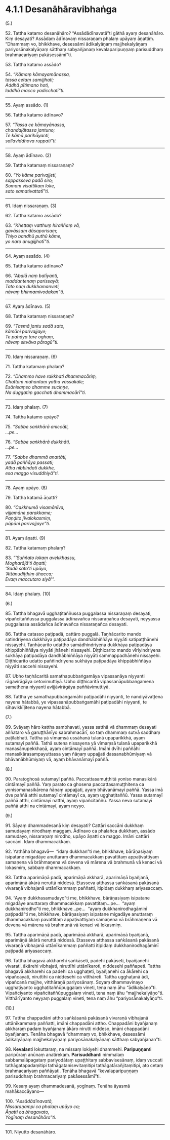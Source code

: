 # 4.1.1 Desanāhāravibhaṅga

(5.)

52\. Tattha katamo desanāhāro? “Assādādīnavatā”ti gāthā ayaṃ desanāhāro. Kiṃ desayati? Assādaṃ ādīnavaṃ nissaraṇaṃ phalaṃ upāyaṃ āṇattiṃ. “Dhammaṃ vo, bhikkhave, desessāmi ādikalyāṇaṃ majjhekalyāṇaṃ pariyosānakalyāṇaṃ sātthaṃ sabyañjanaṃ kevalaparipuṇṇaṃ parisuddhaṃ brahmacariyaṃ pakāsessāmī”ti.

53\. Tattha katamo assādo?

54\. _“Kāmaṃ kāmayamānassa,_  
_tassa cetaṃ samijjhati;_  
_Addhā pītimano hoti,_  
_laddhā macco yadicchatī”ti._  

---

55\. Ayaṃ assādo. (1)

56\. Tattha katamo ādīnavo?

57\. _“Tassa ce kāmayānassa,_  
_chandajātassa jantuno;_  
_Te kāmā parihāyanti,_  
_sallaviddhova ruppatī”ti._  

---

58\. Ayaṃ ādīnavo. (2)

59\. Tattha katamaṃ nissaraṇaṃ?

60\. _“Yo kāme parivajjeti,_  
_sappasseva padā siro;_  
_Somaṃ visattikaṃ loke,_  
_sato samativattatī”ti._  

---

61\. Idaṃ nissaraṇaṃ. (3)

62\. Tattha katamo assādo?

63\. _“Khettaṃ vatthuṃ hiraññaṃ vā,_  
_gavāssaṃ dāsaporisaṃ;_  
_Thiyo bandhū puthū kāme,_  
_yo naro anugijjhatī”ti._  

---

64\. Ayaṃ assādo. (4)

65\. Tattha katamo ādīnavo?

66\. _“Abalā naṃ balīyanti,_  
_maddantenaṃ parissayā;_  
_Tato naṃ dukkhamanveti,_  
_nāvaṃ bhinnamivodakan”ti._  

---

67\. Ayaṃ ādīnavo. (5)

68\. Tattha katamaṃ nissaraṇaṃ?

69\. _“Tasmā jantu sadā sato,_  
_kāmāni parivajjaye;_  
_Te pahāya tare oghaṃ,_  
_nāvaṃ sitvāva pāragū”ti._  

---

70\. Idaṃ nissaraṇaṃ. (6)

71\. Tattha katamaṃ phalaṃ?

72\. _“Dhammo have rakkhati dhammacāriṃ,_  
_Chattaṃ mahantaṃ yatha vassakāle;_  
_Esānisaṃso dhamme suciṇṇe,_  
_Na duggatiṃ gacchati dhammacārī”ti._  

---

73\. Idaṃ phalaṃ. (7)

74\. Tattha katamo upāyo?

75\. _“Sabbe saṅkhārā aniccāti,_  
_…pe…_  

76\. _“Sabbe saṅkhārā dukkhāti,_  
_…pe…_  

77\. _“Sabbe dhammā anattāti,_  
_yadā paññāya passati;_  
_Atha nibbindati dukkhe,_  
_esa maggo visuddhiyā”ti._  

---

78\. Ayaṃ upāyo. (8)

79\. Tattha katamā āṇatti?

80\. _“Cakkhumā visamānīva,_  
_vijjamāne parakkame;_  
_Paṇḍito jīvalokasmiṃ,_  
_pāpāni parivajjaye”ti._  

---

81\. Ayaṃ āṇatti. (9)

82\. Tattha katamaṃ phalaṃ?

83\. _“‘Suññato lokaṃ avekkhassu,_  
_Mogharājā’ti āṇatti;_  
_‘Sadā sato’ti upāyo,_  
_‘Attānudiṭṭhiṃ ūhacca;_  
_Evaṃ maccutaro siyā’”._  

---

84\. Idaṃ phalaṃ. (10)

(6.)

85\. Tattha bhagavā ugghaṭitaññussa puggalassa nissaraṇaṃ desayati, vipañcitaññussa puggalassa ādīnavañca nissaraṇañca desayati, neyyassa puggalassa assādañca ādīnavañca nissaraṇañca desayati.

86\. Tattha catasso paṭipadā, cattāro puggalā. Taṇhācarito mando satindriyena dukkhāya paṭipadāya dandhābhiññāya niyyāti satipaṭṭhānehi nissayehi. Taṇhācarito udattho samādhindriyena dukkhāya paṭipadāya khippābhiññāya niyyāti jhānehi nissayehi. Diṭṭhicarito mando vīriyindriyena sukhāya paṭipadāya dandhābhiññāya niyyāti sammappadhānehi nissayehi. Diṭṭhicarito udatto paññindriyena sukhāya paṭipadāya khippābhiññāya niyyāti saccehi nissayehi.

87\. Ubho taṇhācaritā samathapubbaṅgamāya vipassanāya niyyanti rāgavirāgāya cetovimuttiyā. Ubho diṭṭhicaritā vipassanāpubbaṅgamena samathena niyyanti avijjāvirāgāya paññāvimuttiyā.

88\. Tattha ye samathapubbaṅgamāhi paṭipadāhi niyyanti, te nandiyāvaṭṭena nayena hātabbā, ye vipassanāpubbaṅgamāhi paṭipadāhi niyyanti, te sīhavikkīḷitena nayena hātabbā.

(7.)

89\. Svāyaṃ hāro kattha sambhavati, yassa satthā vā dhammaṃ desayati aññataro vā garuṭṭhānīyo sabrahmacārī, so taṃ dhammaṃ sutvā saddhaṃ paṭilabhati. Tattha yā vīmaṃsā ussāhanā tulanā upaparikkhā, ayaṃ sutamayī paññā. Tathā sutena nissayena yā vīmaṃsā tulanā upaparikkhā manasānupekkhaṇā, ayaṃ cintāmayī paññā. Imāhi dvīhi paññāhi manasikārasampayuttassa yaṃ ñāṇaṃ uppajjati dassanabhūmiyaṃ vā bhāvanābhūmiyaṃ vā, ayaṃ bhāvanāmayī paññā.

(8.)

90\. Paratoghosā sutamayī paññā. Paccattasamuṭṭhitā yoniso manasikārā cintāmayī paññā. Yaṃ parato ca ghosena paccattasamuṭṭhitena ca yonisomanasikārena ñāṇaṃ uppajjati, ayaṃ bhāvanāmayī paññā. Yassa imā dve paññā atthi sutamayī cintāmayī ca, ayaṃ ugghaṭitaññū. Yassa sutamayī paññā atthi, cintāmayī natthi, ayaṃ vipañcitaññū. Yassa neva sutamayī paññā atthi na cintāmayī, ayaṃ neyyo.

(9.)

91\. Sāyaṃ dhammadesanā kiṃ desayati? Cattāri saccāni dukkhaṃ samudayaṃ nirodhaṃ maggaṃ. Ādīnavo ca phalañca dukkhaṃ, assādo samudayo, nissaraṇaṃ nirodho, upāyo āṇatti ca maggo. Imāni cattāri saccāni. Idaṃ dhammacakkaṃ.

92\. Yathāha bhagavā—  “idaṃ dukkhan”ti me, bhikkhave, bārāṇasiyaṃ isipatane migadāye anuttaraṃ dhammacakkaṃ pavattitaṃ appaṭivattiyaṃ samaṇena vā brāhmaṇena vā devena vā mārena vā brahmunā vā kenaci vā lokasmiṃ, sabbaṃ dhammacakkaṃ.

93\. Tattha aparimāṇā padā, aparimāṇā akkharā, aparimāṇā byañjanā, aparimāṇā ākārā neruttā niddesā. Etasseva atthassa saṅkāsanā pakāsanā vivaraṇā vibhajanā uttānīkammaṃ paññatti, itipidaṃ dukkhaṃ ariyasaccaṃ.

94\. “Ayaṃ dukkhasamudayo”ti me, bhikkhave, bārāṇasiyaṃ isipatane migadāye anuttaraṃ dhammacakkaṃ pavattitaṃ…pe…  “ayaṃ dukkhanirodho”ti me, bhikkhave…pe…  “ayaṃ dukkhanirodhagāminī paṭipadā”ti me, bhikkhave, bārāṇasiyaṃ isipatane migadāye anuttaraṃ dhammacakkaṃ pavattitaṃ appaṭivattiyaṃ samaṇena vā brāhmaṇena vā devena vā mārena vā brahmunā vā kenaci vā lokasmiṃ.

95\. Tattha aparimāṇā padā, aparimāṇā akkharā, aparimāṇā byañjanā, aparimāṇā ākārā neruttā niddesā. Etasseva atthassa saṅkāsanā pakāsanā vivaraṇā vibhajanā uttānīkammaṃ paññatti itipidaṃ dukkhanirodhagāminī paṭipadā ariyasaccaṃ.

96\. Tattha bhagavā akkharehi saṅkāseti, padehi pakāseti, byañjanehi vivarati, ākārehi vibhajati, niruttīhi uttānīkaroti, niddesehi paññapeti. Tattha bhagavā akkharehi ca padehi ca ugghaṭeti, byañjanehi ca ākārehi ca vipañcayati, niruttīhi ca niddesehi ca vitthāreti. Tattha ugghaṭanā ādi, vipañcanā majjhe, vitthāraṇā pariyosānaṃ. Soyaṃ dhammavinayo ugghaṭīyanto ugghaṭitaññūpuggalaṃ vineti, tena naṃ āhu “ādikalyāṇo”ti. Vipañcīyanto vipañcitaññūpuggalaṃ vineti, tena naṃ āhu “majjhekalyāṇo”ti. Vitthārīyanto neyyaṃ puggalaṃ vineti, tena naṃ āhu “pariyosānakalyāṇo”ti.

(10.)

97\. Tattha chappadāni attho saṅkāsanā pakāsanā vivaraṇā vibhajanā uttānīkammaṃ paññatti, imāni chappadāni attho. Chappadāni byañjanaṃ akkharaṃ padaṃ byañjanaṃ ākāro nirutti niddeso, imāni chappadāni byañjanaṃ. Tenāha bhagavā “dhammaṃ vo, bhikkhave, desessāmi ādikalyāṇaṃ majjhekalyāṇaṃ pariyosānakalyāṇaṃ sātthaṃ sabyañjanan”ti.

98\. **Kevalan**ti lokuttaraṃ, na missaṃ lokiyehi dhammehi. **Paripuṇṇan**ti paripūraṃ anūnaṃ anatirekaṃ. **Parisuddhan**ti nimmalaṃ sabbamalāpagataṃ pariyodātaṃ upaṭṭhitaṃ sabbavisesānaṃ, idaṃ vuccati tathāgatapadaṃitipi tathāgatanisevitaṃitipi tathāgatārañjitaṃitipi, ato cetaṃ brahmacariyaṃ paññāyati. Tenāha bhagavā “kevalaparipuṇṇaṃ parisuddhaṃ brahmacariyaṃ pakāsessāmī”ti.

99\. Kesaṃ ayaṃ dhammadesanā, yogīnaṃ. Tenāha āyasmā mahākaccāyano—

100\. _“Assādādīnavatā,_  
_Nissaraṇampi ca phalaṃ upāyo ca;_  
_Āṇattī ca bhagavato,_  
_Yogīnaṃ desanāhāro”ti._  

---

101\. Niyutto desanāhāro.
